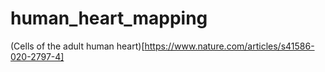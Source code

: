 # human_heart_mapping

(Cells of the adult human heart)[https://www.nature.com/articles/s41586-020-2797-4]
